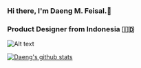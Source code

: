 ### Hi there, I'm Daeng M. Feisal.👋
### Product Designer from Indonesia 🇮🇩

![Alt text](https://media.giphy.com/media/GXFDStd2CP1ba/source.gif "Hugs!")


[![Daeng's github stats](https://github-readme-stats.vercel.app/api?username=daengdoang)](https://github.com/anuraghazra/github-readme-stats)



<!--
**daengdoang/daengdoang** is a ✨ _special_ ✨ repository because its `README.md` (this file) appears on your GitHub profile.

Here are some ideas to get you started:

- 🔭 I’m currently working on ...
- 🌱 I’m currently learning ...
- 👯 I’m looking to collaborate on ...
- 🤔 I’m looking for help with ...
- 💬 Ask me about ...
- 📫 How to reach me: ...
- 😄 Pronouns: ...
- ⚡ Fun fact: ...
-->
